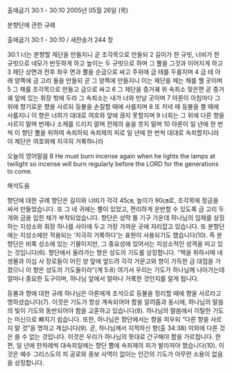 출애굽기 30:1 - 30:10 
2005년 05월 26일 (목)

분향단에 관한 규례



출애굽기 30:1 - 30:10 / 새찬송가 244 장


30:1 너는 분향할 제단을 만들지니 곧 조각목으로 만들되 2 길이가 한 규빗, 너비가 한 규빗으로 네모가 반듯하게 하고 높이는 두 규빗으로 하며 그 뿔을 그것과 이어지게 하고 3 제단 상면과 전후 좌우 면과 뿔을 순금으로 싸고 주위에 금 테를 두를지며 4 금 테 아래 양쪽에 금 고리 둘을 만들되 곧 그 양쪽에 만들지니 이는 제단을 메는 채를 꿸 곳이며 5 그 채를 조각목으로 만들고 금으로 싸고 6 그 제단을 증거궤 위 속죄소 맞은편 곧 증거궤 앞에 있는 휘장 밖에 두라 그 속죄소는 내가 너와 만날 곳이며 7 아론이 아침마다 그 위에 향기로운 향을 사르되 등불을 손질할 때에 사를지며 8 또 저녁 때 등불을 켤 때에 사를지니 이 향은 너희가 대대로 여호와 앞에 끊지 못할지며 9 너희는 그 위에 다른 향을 사르지 말며 번제나 소제를 드리지 말며 전제의 술을 붓지 말며 10 아론이 일 년에 한 번씩 이 향단 뿔을 위하여 속죄하되 속죄제의 피로 일 년에 한 번씩 대대로 속죄할지니라 이 제단은 여호와께 지극히 거룩하니라 

오늘의 영어말씀 
8 He must burn incense again when he lights the lamps at twilight so incense will burn regularly before the LORD for the generations to come.

해석도움





향단에 대한 규례 
향단은 길이와 너비가 각각 45㎝, 높이가 90㎝로, 조각목에 정금을 싸서 만들었습니다. 또 그 네 귀에는 뿔이 있었고, 편리하게 운반할 수 있도록 금 고리 두 개와 금을 입힌 채가 부착되었습니다. 향단은 성막 뜰 기구 가운데 하나님의 임재를 상징하는 지성소와 휘장 하나를 사이에 두고 가장 가까운 곳에 자리잡고 있습니다. 또 분향단에는 지성소에만 적용되는 ‘지극히 거룩하다’는 표현이 사용되기도 했습니다(10). 즉 분향단은 비록 성소에 있는 기물이지만, 그 중요성에 있어서는 지성소적인 성격을 띠고 있는 것입니다(6). 향단에서 올라가는 향은 성도의 기도를 상징합니다. “책을 취하시매 네 생물과 이십 사 장로들이 어린 양 앞에 엎드려 각각 거문고와 향이 가득한 금 대접을 가졌으니 이 향은 성도의 기도들이라”(계 5:8) 여기서 우리는 기도가 하나님께 나아가는데 얼마나 중요한 도구이며, 하나님 앞에서 얼마나 거룩한 것인지를 알게 됩니다. 

등불과 향에 대한 규례 
하나님은 아론에게 조석으로 등불을 정리할 때에 향을 사르라고 명하셨습니다(7). 이것은 기도가 항상 계속되어야 함을 알려줌과 동시에, 하나님의 말씀의 빛이 기도와 동반되어야 함을 교훈하고 있습니다(8). 하나님의 말씀에서 이탈한 기도는 미신으로 빠지기 쉽습니다. 또한, 하나님은 향단에서는 향을 피우되 “다른 향을 사르지 말 것”을 명하고 계십니다(9). 곧, 하나님께서 지적하신 향(출 34:38) 이외에 다른 것은 쓸 수 없는 것입니다. 이것은 우리가 하나님의 뜻대로 간구해야 함을 가르칩니다. 한편, 일 년에 한차례씩 대속죄일에는 향단 뿔에 속죄제의 피가 발라져야 했습니다(10). 이것은 예수 그리스도의 피 공로와 중보 사역이 없이는 인간의 기도가 아무런 소용이 없음을 상징합니다.